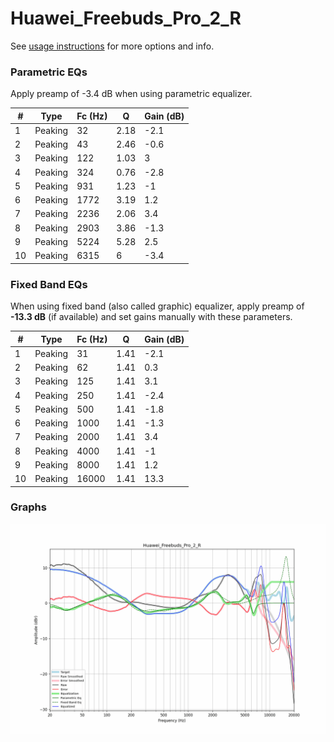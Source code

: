 # Huawei_Freebuds_Pro_2_R
See [usage instructions](https://github.com/jaakkopasanen/AutoEq#usage) for more options and info.

### Parametric EQs
Apply preamp of -3.4 dB when using parametric equalizer.

|   # | Type    |   Fc (Hz) |    Q |   Gain (dB) |
|-----|---------|-----------|------|-------------|
|   1 | Peaking |        32 | 2.18 |        -2.1 |
|   2 | Peaking |        43 | 2.46 |        -0.6 |
|   3 | Peaking |       122 | 1.03 |         3   |
|   4 | Peaking |       324 | 0.76 |        -2.8 |
|   5 | Peaking |       931 | 1.23 |        -1   |
|   6 | Peaking |      1772 | 3.19 |         1.2 |
|   7 | Peaking |      2236 | 2.06 |         3.4 |
|   8 | Peaking |      2903 | 3.86 |        -1.3 |
|   9 | Peaking |      5224 | 5.28 |         2.5 |
|  10 | Peaking |      6315 | 6    |        -3.4 |

### Fixed Band EQs
When using fixed band (also called graphic) equalizer, apply preamp of **-13.3 dB** (if available) and set gains manually with these parameters.

|   # | Type    |   Fc (Hz) |    Q |   Gain (dB) |
|-----|---------|-----------|------|-------------|
|   1 | Peaking |        31 | 1.41 |        -2.1 |
|   2 | Peaking |        62 | 1.41 |         0.3 |
|   3 | Peaking |       125 | 1.41 |         3.1 |
|   4 | Peaking |       250 | 1.41 |        -2.4 |
|   5 | Peaking |       500 | 1.41 |        -1.8 |
|   6 | Peaking |      1000 | 1.41 |        -1.3 |
|   7 | Peaking |      2000 | 1.41 |         3.4 |
|   8 | Peaking |      4000 | 1.41 |        -1   |
|   9 | Peaking |      8000 | 1.41 |         1.2 |
|  10 | Peaking |     16000 | 1.41 |        13.3 |

### Graphs
![](./Huawei_Freebuds_Pro_2_R.png)
